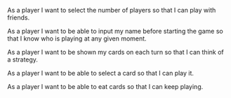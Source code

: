As a player I want to select the number of players so that I can play with friends.

As a player I want to be able to input my name before starting the game so that I know who is playing at any given moment.

As a player I want to be shown my cards on each turn so that I can think of a strategy.

As a player I want to be able to select a card so that I can play it.

As a player I want to be able to eat cards so that I can keep playing.
